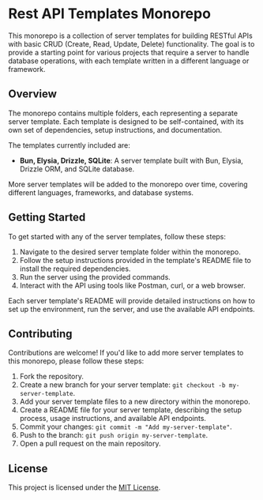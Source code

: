# Rest API Templates Monorepo

This monorepo is a collection of server templates for building RESTful APIs with basic CRUD (Create, Read, Update, Delete) functionality. The goal is to provide a starting point for various projects that require a server to handle database operations, with each template written in a different language or framework.

## Overview

The monorepo contains multiple folders, each representing a separate server template. Each template is designed to be self-contained, with its own set of dependencies, setup instructions, and documentation.

The templates currently included are:

- **Bun, Elysia, Drizzle, SQLite**: A server template built with Bun, Elysia, Drizzle ORM, and SQLite database.

More server templates will be added to the monorepo over time, covering different languages, frameworks, and database systems.

## Getting Started

To get started with any of the server templates, follow these steps:

1. Navigate to the desired server template folder within the monorepo.
2. Follow the setup instructions provided in the template's README file to install the required dependencies.
3. Run the server using the provided commands.
4. Interact with the API using tools like Postman, curl, or a web browser.

Each server template's README will provide detailed instructions on how to set up the environment, run the server, and use the available API endpoints.

## Contributing

Contributions are welcome! If you'd like to add more server templates to this monorepo, please follow these steps:

1. Fork the repository.
2. Create a new branch for your server template: `git checkout -b my-server-template`.
3. Add your server template files to a new directory within the monorepo.
4. Create a README file for your server template, describing the setup process, usage instructions, and available API endpoints.
5. Commit your changes: `git commit -m "Add my-server-template"`.
6. Push to the branch: `git push origin my-server-template`.
7. Open a pull request on the main repository.

## License

This project is licensed under the [MIT License](LICENSE).
